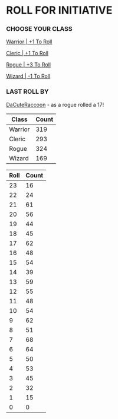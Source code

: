 # ROLL FOR INITIATIVE
### CHOOSE YOUR CLASS

[Warrior | +1 To Roll](https://github.com/benjaminsampica/benjaminsampica/issues/new?title=roll%7Cwarrior&body=Just+click+%27Submit+new+issue%27.)

[Cleric | +1 To Roll](https://github.com/benjaminsampica/benjaminsampica/issues/new?title=roll%7Ccleric&body=Just+click+%27Submit+new+issue%27.)

[Rogue | +3 To Roll](https://github.com/benjaminsampica/benjaminsampica/issues/new?title=roll%7Crogue&body=Just+click+%27Submit+new+issue%27.)

[Wizard | -1 To Roll](https://github.com/benjaminsampica/benjaminsampica/issues/new?title=roll%7Cwizard&body=Just+click+%27Submit+new+issue%27.)
### LAST ROLL BY
[DaCuteRaccoon](https://www.github.com/DaCuteRaccoon) - as a rogue rolled a 17!

|Class|Count|
|-|-|
|Warrior|319|
|Cleric|293|
|Rogue|324|
|Wizard|169|

|Roll|Count|
|-|-|
|23|16
|22|24
|21|61
|20|56
|19|44
|18|45
|17|62
|16|48
|15|54
|14|39
|13|59
|12|55
|11|48
|10|54
|9|62
|8|51
|7|68
|6|64
|5|50
|4|53
|3|45
|2|32
|1|15
|0|0
